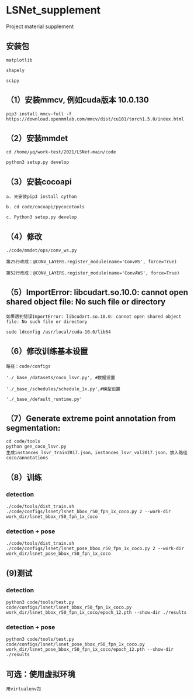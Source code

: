 # LSNet_supplement
Project material supplement


## 安装包

    matplotlib

    shapely

    scipy

## （1）安装mmcv, 例如cuda版本 10.0.130

    pip3 install mmcv-full -f  https://download.openmmlab.com/mmcv/dist/cu101/torch1.5.0/index.html

## （2）安装mmdet

    cd /home/yq/work-test/2021/LSNet-main/code

    python3 setup.py develop

## （3）安装cocoapi

    a. 先安装pip3 install cython

    b. cd code/cocoapi/pycocotools

    c. Python3 setup.py develop

## （4）修改

    ./code/mmdet/ops/conv_ws.py

    第25行改成：@CONV_LAYERS.register_module(name='ConvWS', force=True)

    第52行改成：@CONV_LAYERS.register_module(name='ConvAWS', force=True)

## （5）ImportError: libcudart.so.10.0: cannot open shared object file: No such file or directory

    如果遇到错误ImportError: libcudart.so.10.0: cannot open shared object file: No such file or directory

    sudo ldconfig /usr/local/cuda-10.0/lib64

## （6）修改训练基本设置

    路径：code/configs

    './_base_/datasets/coco_lsvr.py', #数据设置

    './_base_/schedules/schedule_1x.py',#模型设置

    './_base_/default_runtime.py' 
## （7）Generate extreme point annotation from segmentation:
    cd code/tools
    python gen_coco_lsvr.py
    生成instances_lsvr_train2017.json，instances_lsvr_val2017.json，放入路径coco/annotations
## （8）训练
### detection
    ./code/tools/dist_train.sh ./code/configs/lsnet/lsnet_bbox_r50_fpn_1x_coco.py 2 --work-dir work_dir/lsnet_bbox_r50_fpn_1x_coco
### detection + pose
    ./code/tools/dist_train.sh ./code/configs/lsnet/lsnet_pose_bbox_r50_fpn_1x_coco.py 2 --work-dir work_dir/lsnet_pose_bbox_r50_fpn_1x_coco
## (9)测试
### detection
    python3 code/tools/test.py code/configs/lsnet/lsnet_bbox_r50_fpn_1x_coco.py work_dir/lsnet_bbox_r50_fpn_1x_coco/epoch_12.pth --show-dir ./results
### detection + pose 
    python3 code/tools/test.py code/configs/lsnet/lsnet_pose_bbox_r50_fpn_1x_coco.py work_dir/lsnet_pose_bbox_r50_fpn_1x_coco/epoch_12.pth --show-dir ./results
## 可选：使用虚拟环境
    用virtualenv包
